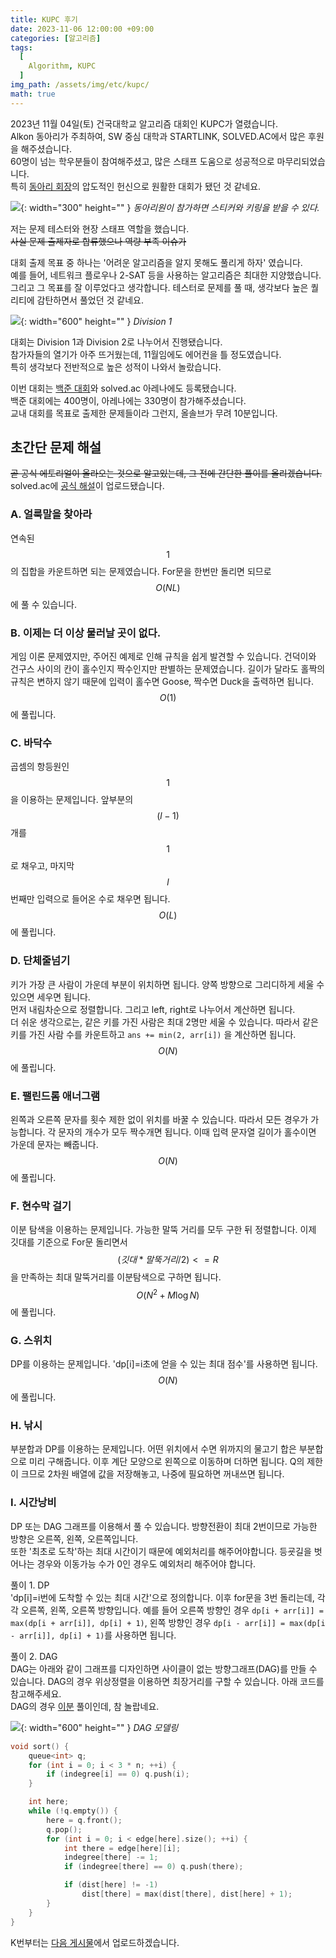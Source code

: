 ```yaml
---
title: KUPC 후기
date: 2023-11-06 12:00:00 +09:00
categories: [알고리즘]
tags:
  [
    Algorithm, KUPC
  ]
img_path: /assets/img/etc/kupc/
math: true
---
```


2023년 11월 04일(토) 건국대학교 알고리즘 대회인 KUPC가 열렸습니다.<br>
Alkon 동아리가 주최하여, SW 중심 대학과 STARTLINK, SOLVED.AC에서 많은 후원을 해주셨습니다.<br>
60명이 넘는 학우분들이 참여해주셨고, 많은 스태프 도움으로 성공적으로 마무리되었습니다. <br>
특히 [동아리 회장](https://github.com/donghoony)의 압도적인 헌신으로 원활한 대회가 됐던 것 같네요.

![](1.png){: width="300" height="" }
_동아리원이 참가하면 스티커와 키링을 받을 수 있다._

저는 문제 테스터와 현장 스태프 역할을 했습니다.<br>
~~사실 문제 출제자로 합류했으나 역량 부족 이슈가~~

대회 출제 목표 중 하나는 '어려운 알고리즘을 알지 못해도 풀리게 하자' 였습니다. <br>
예를 들어, 네트워크 플로우나 2-SAT 등을 사용하는 알고리즘은 최대한 지양했습니다.<br>
그리고 그 목표를 잘 이루었다고 생각합니다.
테스터로 문제를 풀 때, 생각보다 높은 퀄리티에 감탄하면서 풀었던 것 같네요.

![](2.png){: width="600" height="" }
_Division 1_

대회는 Division 1과 Division 2로 나누어서 진행됐습니다.<br>
참가자들의 열기가 아주 뜨거웠는데, 11월임에도 에어컨을 틀 정도였습니다.<br>
특히 생각보다 전반적으로 높은 성적이 나와서 놀랐습니다.<br>

이번 대회는 [백준 대회](https://www.acmicpc.net/contest/view/1173)와 solved.ac 아레나에도 등록됐습니다.<br>
백준 대회에는 400명이, 아레나에는 330명이 참가해주셨습니다.<br>
교내 대회를 목표로 출제한 문제들이라 그런지, 올솔브가 무려 10분입니다.<br>


## 초간단 문제 해설
~~곧 공식 에토리얼이 올라오는 것으로 알고있는데, 그 전에 간단한 풀이를 올리겠습니다.~~<br>
solved.ac에 [공식 해설](https://solved.ac/arena/10/editorial)이 업로드됐습니다.

### A. 얼룩말을 찾아라
연속된 $$1$$의 집합을 카운트하면 되는 문제였습니다. For문을 한번만 돌리면 되므로 $$O(NL)$$에 풀 수 있습니다.

### B. 이제는 더 이상 물러날 곳이 없다.
게임 이론 문제였지만, 주어진 예제로 인해 규칙을 쉽게 발견할 수 있습니다. 건덕이와 건구스 사이의 칸이 홀수인지 짝수인지만 판별하는 문제였습니다. 길이가 달라도 홀짝의 규칙은 변하지 않기 때문에 입력이 홀수면 Goose, 짝수면 Duck을 출력하면 됩니다. $$O(1)$$에 풀립니다.

### C. 바닥수
곱셈의 항등원인 $$1$$을 이용하는 문제입니다. 앞부분의 $$(l-1)$$개를 $$1$$로 채우고, 마지막 $$l$$번째만 입력으로 들어온 수로 채우면 됩니다. $$O(L)$$에 풀립니다.

### D. 단체줄넘기
키가 가장 큰 사람이 가운데 부분이 위치하면 됩니다. 양쪽 방향으로 그리디하게 세울 수 있으면 세우면 됩니다.<br>
먼저 내림차순으로 정렬합니다. 그리고 left, right로 나누어서 계산하면 됩니다. <br>
더 쉬운 생각으로는, 같은 키를 가진 사람은 최대 2명만 세울 수 있습니다. 따라서 같은 키를 가진 사람 수를 카운트하고 `ans += min(2, arr[i])` 을 계산하면 됩니다. $$O(N)$$에 풀립니다.

### E. 팰린드롬 애너그램
왼쪽과 오른쪽 문자를 횟수 제한 없이 위치를 바꿀 수 있습니다. 따라서 모든 경우가 가능합니다.
각 문자의 개수가 모두 짝수개면 됩니다. 이때 입력 문자열 길이가 홀수이면 가운데 문자는 빼줍니다. $$O(N)$$에 풀립니다.

### F. 현수막 걸기
이분 탐색을 이용하는 문제입니다. 가능한 말뚝 거리를 모두 구한 뒤 정렬합니다. 이제 깃대를 기준으로 For문 돌리면서 $$(깃대*말뚝거리/2)<=R$$을 만족하는 최대 말뚝거리를 이분탐색으로 구하면 됩니다. $$O(N^2+M\log N)$$에 풀립니다.

### G. 스위치
DP를 이용하는 문제입니다. 'dp[i]=i초에 얻을 수 있는 최대 점수'를 사용하면 됩니다. $$O(N)$$에 풀립니다.

### H. 낚시
부분합과 DP를 이용하는 문제입니다. 어떤 위치에서 수면 위까지의 물고기 합은 부분합으로 미리 구해줍니다. 이후 계단 모양으로 왼쪽으로 이동하며 더하면 됩니다. Q의 제한이 크므로 2차원 배열에 값을 저장해놓고, 나중에 필요하면 꺼내쓰면 됩니다.<br>

### I. 시간낭비
DP 또는 DAG 그래프를 이용해서 풀 수 있습니다. 방향전환이 최대 2번이므로 가능한 방향은 오른쪽, 왼쪽, 오른쪽입니다.<br>
또한 '최초로 도착'하는 최대 시간이기 때문에 예외처리를 해주어야합니다. 등굣길을 벗어나는 경우와 이동가능 수가 0인 경우도 예외처리 해주어야 합니다.<br>

풀이 1. DP<br>
'dp[i]=i번에 도착할 수 있는 최대 시간'으로 정의합니다. 이후 for문을 3번 돌리는데, 각각 오른쪽, 왼쪽, 오른쪽 방향입니다. 예를 들어 오른쪽 방향인 경우 `dp[i + arr[i]] = max(dp[i + arr[i]], dp[i] + 1)`, 왼쪽 방향인 경우 `dp[i - arr[i]] = max(dp[i - arr[i]], dp[i] + 1)`를 사용하면 됩니다.<br>

풀이 2. DAG<br>
DAG는 아래와 같이 그래프를 디자인하면 사이클이 없는 방향그래프(DAG)를 만들 수 있습니다. DAG의 경우 위상정렬을 이용하면 최장거리를 구할 수 있습니다. 아래 코드를 참고해주세요.<br>
DAG의 경우 [이분](https://github.com/donghoony) 풀이인데, 참 놀랍네요.

![](3.png){: width="600" height="" }
_DAG 모델링_

```c++
void sort() {
    queue<int> q;
    for (int i = 0; i < 3 * n; ++i) {
        if (indegree[i] == 0) q.push(i);
    }

    int here;
    while (!q.empty()) {
        here = q.front();
        q.pop();
        for (int i = 0; i < edge[here].size(); ++i) {
            int there = edge[here][i];
            indegree[there] -= 1;
            if (indegree[there] == 0) q.push(there);

            if (dist[here] != -1)
                dist[there] = max(dist[there], dist[here] + 1);
        }
    }
}
```

K번부터는 [다음 게시물](https://redcarrot1.github.io/posts/KUPC_%ED%95%B4%EC%84%A42/)에서 업로드하겠습니다.
